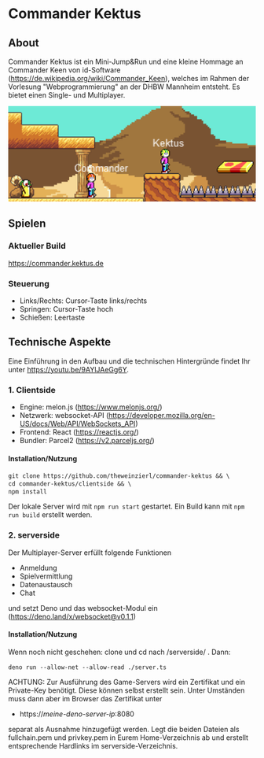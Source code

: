 # Commander Kektus

## About
Commander Kektus ist ein Mini-Jump&Run und eine kleine Hommage an Commander Keen von id-Software (https://de.wikipedia.org/wiki/Commander_Keen), welches im Rahmen der Vorlesung "Webprogrammierung" an der DHBW Mannheim entsteht. Es bietet einen Single- und Multiplayer.

![demoscreen](demoscreen.png)

## Spielen
### Aktueller Build
https://commander.kektus.de

### Steuerung
- Links/Rechts: Cursor-Taste links/rechts
- Springen: Cursor-Taste hoch
- Schießen: Leertaste

## Technische Aspekte

Eine Einführung in den Aufbau und die technischen Hintergründe findet Ihr unter https://youtu.be/9AYlJAeGg6Y.

### 1. Clientside
- Engine: melon.js (https://www.melonjs.org/)
- Netzwerk: websocket-API (https://developer.mozilla.org/en-US/docs/Web/API/WebSockets_API)
- Frontend: React (https://reactjs.org/)
- Bundler: Parcel2 (https://v2.parceljs.org/)

#### Installation/Nutzung
```shell
git clone https://github.com/theweinzierl/commander-kektus && \
cd commander-kektus/clientside && \
npm install
```

Der lokale Server wird mit `npm run start` gestartet. Ein Build kann mit `npm run build` erstellt werden.

### 2. serverside

Der Multiplayer-Server erfüllt folgende Funktionen
- Anmeldung
- Spielvermittlung
- Datenaustausch
- Chat

und setzt Deno und das websocket-Modul ein (https://deno.land/x/websocket@v0.1.1)

#### Installation/Nutzung

Wenn noch nicht geschehen: clone und cd nach /serverside/ . Dann:
```shell
deno run --allow-net --allow-read ./server.ts 
```

ACHTUNG: Zur Ausführung des Game-Servers wird ein Zertifikat und ein Private-Key benötigt. Diese können selbst erstellt sein. Unter Umständen muss dann aber im Browser das Zertifikat unter
- https://*meine-deno-server-ip*:8080

separat als Ausnahme hinzugefügt werden. Legt die beiden Dateien als fullchain.pem und privkey.pem in Eurem Home-Verzeichnis ab und erstellt entsprechende Hardlinks im serverside-Verzeichnis.
